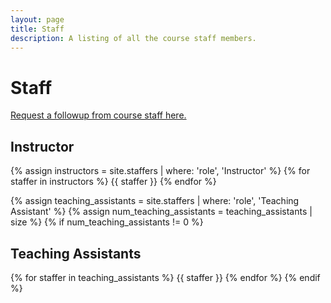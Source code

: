 ```yaml
---
layout: page
title: Staff
description: A listing of all the course staff members.
---
```


# Staff

[Request a followup from course staff here.](../followup)

<!--- Staff information is stored in the `_staffers` directory and -->
<!--rendered according to the layout file, -->
<!--`_layouts/staffer.html`. --->


## Instructor

{% assign instructors = site.staffers | where: 'role', 'Instructor' %}
{% for staffer in instructors %}
{{ staffer }}
{% endfor %}

{% assign teaching_assistants = site.staffers | where: 'role', 'Teaching Assistant' %}
{% assign num_teaching_assistants = teaching_assistants | size %}
{% if num_teaching_assistants != 0 %}
## Teaching Assistants

{% for staffer in teaching_assistants %}
{{ staffer }}
{% endfor %}
{% endif %}

